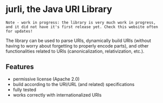 jurli, the Java URI Library
===========================

```
Note - work in progress: the library is very much work in progress, and it did not have it's first release yet. Check this website often for updates!
```

The library can be used to parse URIs, dynamically build URIs (without having to worry about forgetting to properly encode parts), and other functionalities related to URIs (canonicalization, relativization, etc.).


Features
--------
* permissive license (Apache 2.0)
* build according to the URI/URL (and related) specifications
* fully tested
* works correctly with internationalized URIs
